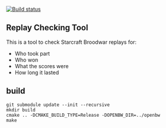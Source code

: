 [![Build status](https://ci.appveyor.com/api/projects/status/ynmypi6g8s8hfx3e?svg=true)](https://ci.appveyor.com/project/Bytekeeper/replaychecker)

## Replay Checking Tool
This is a tool to check Starcraft Broodwar replays for:
* Who took part
* Who won
* What the scores were
* How long it lasted

## build

    git submodule update --init --recursive
    mkdir build
    cmake .. -DCMAKE_BUILD_TYPE=Release -DOPENBW_DIR=../openbw
    make
